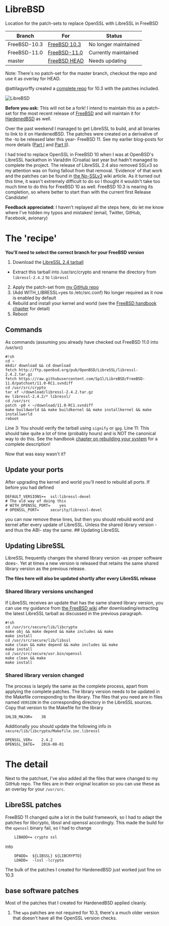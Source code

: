# LibreBSD
Location for the patch-sets to replace OpenSSL with LibreSSL in FreeBSD

| Branch | For | Status |
|--------|-----|--------|
| FreeBSD-10.3 | [FreeBSD 10.3](https://github.com/freebsd/freebsd/tree/releng/10.3) | No longer maintained |
| FreeBSD-11.0 | [FreeBSD-11.0](https://github.com/freebsd/freebsd/tree/releng/11.0) | Currently maintained |
| master | [FreeBSD HEAD](https://github.com/freebsd/freebsd/tree/master) | Needs updating |

Note: There's no patch-set for the master branch, checkout the repo and use it as overlay for HEAD.

@attilagyorffy created a [complete repo](https://github.com/attilagyorffy/freebsd/tree/10.3-libressl) for 10.3 with the patches included.

![LibreBSD](https://cloud.githubusercontent.com/assets/7547697/13683368/9a2d31f0-e706-11e5-8c72-4f66273040ac.png)

**Before you ask:** This will not be a fork! I intend to maintain this as a patch-set for the most recent release of [FreeBSD](https://freebsd.org) and will maintain it for [HardenedBSD](https://hardenedbsd.org) as well.

Over the past weekend I managed to get LibreSSL to build, and all binaries to link to it on HardenedBSD. The patches were created on a derivative of the -to be released later this year- FreeBSD 11. See my earlier blog-posts for more details ([Part I](/libressl/2016-03-05/libressl-in-hardenedbsd-base-part-i.html) and [Part II](/libressl/2016-03-06/libressl-in-hardenedbsd-base-part-ii.html)).

I had tried to replace OpenSSL in FreeBSD 10 when I was at OpenBSD's LibreSSL hackathon in Varaždin (Croatia) last year but hadn't managed to complete the project. The release of LibreSSL 2.4 also removed SSLv3 so my attention was on fixing fallout from that removal. 'Evidence' of that work and the patches can be found in [the No-SSLv3](https://wiki.freebsd.org/OpenSSL/No-SSLv3) wiki article. As it turned out this time, it wasn't extremely difficult to do so I thought it wouldn't take too much time to do this for FreeBSD 10 as well. FreeBSD 10.3 is nearing its completion, so where better to start than with the current first Release Candidate!

**Feedback appreciated:** I haven't replayed all the steps here, do let me know where I've hidden my typos and mistakes! (email, Twitter, GitHub, Facebook, avionary)

# The 'recipe'

**You'll need to select the correct branch for your FreeBSD version**

1. Download the [LibreSSL 2.4 tarball](http://ftp.openbsd.org/pub/OpenBSD/LibreSSL/libressl-2.4.2.tar.gz)
  * Extract this tarball into /usr/src/crypto and rename the directory from `libressl-2.4.2` to `libressl`
2. Apply the patch-set from [my GitHub repo](https://github.com/Sp1l/LibreBSD/tree/FreeBSD-11.0/patchset)
3. (Add WITH_LIBRESSL=yes to /etc/src.conf) No longer required as it now is enabled by default
4. Rebuild and install your kernel and world (see the [FreeBSD handbook chapter](https://www.freebsd.org/doc/en_US.ISO8859-1/books/handbook/makeworld.html) for detail)
5. Reboot

## Commands

As commands (assuming you already have checked out FreeBSD 11.0 into /usr/src)

```shell
#!sh
cd ~
mkdir download && cd download
fetch http://ftp.openbsd.org/pub/OpenBSD/LibreSSL/libressl-2.4.2.tar.gz
fetch https://raw.githubusercontent.com/Sp1l/LibreBSD/FreeBSD-11.0/patchset/11.0-RC1.svndiff
cd /usr/src/crypto
tar xf ~/download/libressl-2.4.2.tar.gz
mv libressl-2.4.2/* libressl/
cd /usr/src
patch -p0 < ~/download/11.0-RC1.svndiff
make buildworld && make buildkernel && make installkernel && make installworld
reboot
```

Line 3: You should verify the tarball using `signify` or `gpg`.	
Line 11: This should take quite a lot of time (probably hours) and is NOT the canonical way to do this. See the handbook [chapter on rebuilding your system](https://www.freebsd.org/doc/en_US.ISO8859-1/books/handbook/makeworld.html) for a complete description!	

Now that was easy wasn't it?

## Update your ports

After upgrading the kernel and world you'll need to rebuild all ports. If before you had defined

```make
DEFAULT_VERSIONS+=	ssl:libressl-devel
# The old way of doing this
# WITH_OPENSSL_PORT=	yes
# OPENSSL_PORT=		security/libressl-devel
```

you can now remove these lines, but then you should rebuild world and kernel after every update of LibreSSL. Unless the shared library version -and thus the ABI- stay the same. ## Updating LibreSSL

## Updating LibreSSL

LibreSSL frequently changes the shared library version -as proper software does-. Yet at times a new version is released that retains the same shared library version as the previous release.

**The files here will also be updated shortly after every LibreSSL release**

### Shared library versions unchanged

If LibreSSL receives an update that has the same shared library version, you can use my guidance from [the FreeBSD wiki](https://wiki.freebsd.org/BernardSpil/PartialWorldBuilds) after downloading/extracting the latest LibreSSL tarball as discussed in the previous paragraph.

```shell
#!sh
cd /usr/src/secure/lib/libcrypto
make obj && make depend && make includes && make
make install
cd /usr/src/secure/lib/libssl
make clean && make depend && make includes && make
make install
cd /usr/src/secure/usr.bin/openssl
make clean && make
make install
```

### Shared library version changed

The process is largely the same as the complete process, apart from applying the complete patches. The library version needs to be updated in the Makefile corresponding to the library. The files that you need are in files named `VERSION` in the corresponding directory in the LibreSSL sources. Copy that version to the Makefile for the library

    SHLIB_MAJOR=    38

Additionally you should update the following info in `secure/lib/libcrypto/Makefile.inc.libressl`

    OPENSSL_VER=    2.4.2
    OPENSSL_DATE=   2016-08-01

# The detail

Next to the patchset, I've also added all the files that were changed to my GitHub repo. The files are in their original location so you can use these as an overlay for your `/usr/src`.

## LibreSSL patches

FreeBSD 11 changed quite a lot in the build framework, so I had to adapt the patches for libcrypto, libssl and openssl accordingly. This made the build for the `openssl` binary fail, so I had to change

```make
	LIBADD+= crypto ssl
```

into

```make
	DPADD=  ${LIBSSL} ${LIBCRYPTO}
	LDADD=  -lssl -lcrypto
```

The bulk of the patches I created for HardenedBSD just worked just fine on 10.3 

## base software patches

Most of the patches that I created for HardenedBSD applied cleanly.

1. The `wpa` patches are not required for 10.3, there's a much older version that doesn't have all the OpenSSL version checks.
